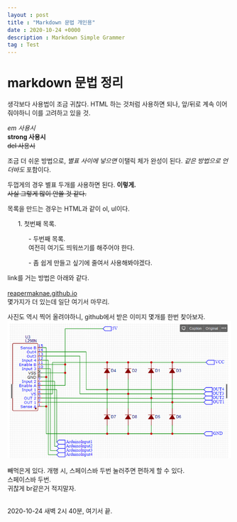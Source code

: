 ```yaml
---
layout : post
title : "Markdown 문법 개인용"
date : 2020-10-24 +0000
description : Markdown Simple Grammer
tag : Test
---
```


# markdown 문법 정리

생각보다 사용법이 조금 귀찮다.
HTML 하는 것처럼 사용하면 되나, 앞/뒤로 계속 이어줘야하니 이를 고려하고 있을 것.

<em> em 사용시 </em> <br>
<strong> strong 사용시 </strong> <br>
<del> del 사용시 </del>

조금 더 쉬운 방법으로, *별표 사이에 넣으면* 이탤릭 체가 완성이 된다. _같은 방법으로 언더바도_ 포함이다.

두껍게의 경우 별표 두개를 사용하면 된다. **이렇게.** <br>
~~사실 그렇게 많이 안쓸 것 같다.~~

목록을 만드는 경우는 HTML과 같이 ol, ul이다.
<ol> 1. 첫번째 목록.
    <ul> - 두번째 목록.<br> 여전히 여기도 띄워쓰기를 해주어야 한다.
    </ul>
    <ul> - 좀 쉽게 만들고 싶기에 줄여서 사용해봐야겠다.</ul>
</ol>

link를 거는 방법은 아래와 같다. <br><br>
[reapermaknae.github.io](https://github.com/ReaperMaKNae/reapermaknae.github.io)
<br>
몇가지가 더 있는데 일단 여기서 마무리.

사진도 역시 찍어 올려야하니, github에서 받은 이미지 몇개를 한번 찾아보자.<br>
![img1](https://raw.githubusercontent.com/ReaperMaKNaE/reapermaknae.github.io/main/assets/img/20201024023449.png)

빼먹은게 있다. 개행 시, 스페이스바 두번 눌러주면 편하게 할 수 있다.   
스페이스바 두번.   
귀찮게 br같은거 적지말자.  



<br>
2020-10-24 새벽 2시 40분, 여기서 끝.